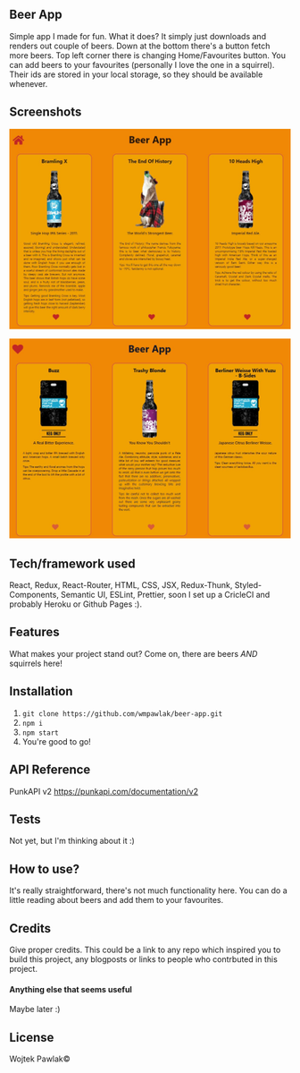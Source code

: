 ## Beer App
Simple app I made for fun. What it does? It simply just downloads and renders out couple of beers. Down at the bottom there's a button fetch more beers. Top left corner there is changing Home/Favourites button. You can add beers to your favourites (personally I love the one in a squirrel). Their ids are stored in your local storage, so they should be available whenever.

## Screenshots
![screenshot](./Screen1.JPG)
<br />

![screenshot](./Screen2.JPG)

## Tech/framework used
React, Redux, React-Router, HTML, CSS, JSX, Redux-Thunk, Styled-Components, Semantic UI, ESLint, Prettier, soon I set up a CricleCI and probably Heroku or Github Pages :).

## Features
What makes your project stand out? Come on, there are beers *AND* squirrels here!

## Installation
1. `git clone https://github.com/wmpawlak/beer-app.git`
2. `npm i`
3. `npm start`
4. You're good to go!

## API Reference
PunkAPI v2
https://punkapi.com/documentation/v2

## Tests
Not yet, but I'm thinking about it :)

## How to use?
It's really straightforward, there's not much functionality here. You can do a little reading about beers and add them to your favourites.

## Credits
Give proper credits. This could be a link to any repo which inspired you to build this project, any blogposts or links to people who contrbuted in this project. 

#### Anything else that seems useful
Maybe later :)

## License
Wojtek Pawlak© 

